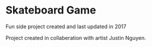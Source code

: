 # Skateboard Game

Fun side project created and last updated in 2017

Project created in collaberation with artist Justin Nguyen.
